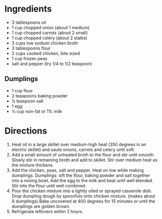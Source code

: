 # Ingredients
- 3 tablespoons oil
- 1 cup chopped onion (about 1 medium)
- 1 cup chopped carrots (about 2 small)
- 1 cup chopped celery (about 2 stalks)
- 3 cups low sodium chicken broth
- 3 tablespoons flour
- 2 cups cooked chicken, bite sized
- 1 cup frozen peas
- salt and pepper (try 1/4 to 1/2 teaspoon)

## Dumplings
- 1 cup flour
- 2 teaspoons baking powder
- 1⁄4 teaspoon salt
- 1 egg
- 1⁄3 cup non-fat or 1% milk


# Directions
1. Heat oil in a large skillet over medium-high heat (350 degrees in an electric skillet) and saute onions, carrots and celery until soft.
1. Add a small amount of unheated broth to the flour and stir until smooth. Slowly stir in remaining broth and add to skillet. Stir over medium heat as the mixture thickens.
1. Add the chicken, peas, salt and pepper. Heat on low while making dumplings.
Dumplings: sift the flour, baking powder and salt together into a mixing bowl.
Add the egg to the milk and beat until well blended. Stir into the flour until well combined.
1. Pour the chicken mixture into a lightly oiled or sprayed casserole dish. Drop dumpling dough by spoonfuls onto chicken mixture. (makes about 8 dumplings)
Bake uncovered at 400 degrees for 15 minutes or until the dumplings are golden brown.
1. Refrigerate leftovers within 2 hours.

